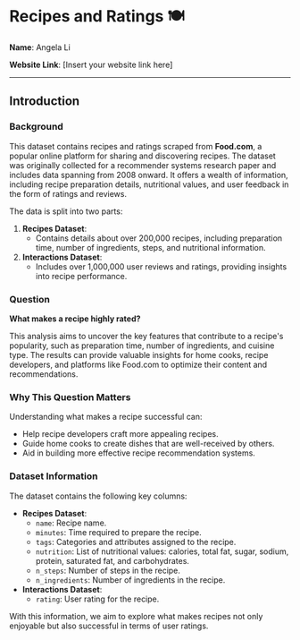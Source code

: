 # Recipes and Ratings 🍽️

**Name**: Angela Li

**Website Link**: [Insert your website link here]

---

## Introduction

### Background
This dataset contains recipes and ratings scraped from **Food.com**, a popular online platform for sharing and discovering recipes. The dataset was originally collected for a recommender systems research paper and includes data spanning from 2008 onward. It offers a wealth of information, including recipe preparation details, nutritional values, and user feedback in the form of ratings and reviews.

The data is split into two parts:
1. **Recipes Dataset**:
   - Contains details about over 200,000 recipes, including preparation time, number of ingredients, steps, and nutritional information.
2. **Interactions Dataset**:
   - Includes over 1,000,000 user reviews and ratings, providing insights into recipe performance.

### Question
**What makes a recipe highly rated?**

This analysis aims to uncover the key features that contribute to a recipe's popularity, such as preparation time, number of ingredients, and cuisine type. The results can provide valuable insights for home cooks, recipe developers, and platforms like Food.com to optimize their content and recommendations.

### Why This Question Matters
Understanding what makes a recipe successful can:
- Help recipe developers craft more appealing recipes.
- Guide home cooks to create dishes that are well-received by others.
- Aid in building more effective recipe recommendation systems.

### Dataset Information
The dataset contains the following key columns:
- **Recipes Dataset**:
  - `name`: Recipe name.
  - `minutes`: Time required to prepare the recipe.
  - `tags`: Categories and attributes assigned to the recipe.
  - `nutrition`: List of nutritional values: calories, total fat, sugar, sodium, protein, saturated fat, and carbohydrates.
  - `n_steps`: Number of steps in the recipe.
  - `n_ingredients`: Number of ingredients in the recipe.
- **Interactions Dataset**:
  - `rating`: User rating for the recipe.

With this information, we aim to explore what makes recipes not only enjoyable but also successful in terms of user ratings.
